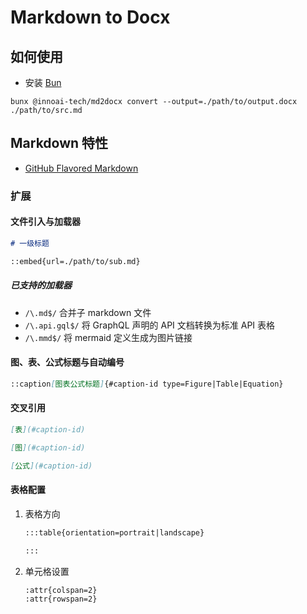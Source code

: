 # Markdown to Docx

## 如何使用

- 安装 [Bun](https://bun.sh/)

```shell
bunx @innoai-tech/md2docx convert --output=./path/to/output.docx ./path/to/src.md
```

## Markdown 特性

- [GitHub Flavored Markdown](https://github.github.com/gfm/)

### 扩展

#### 文件引入与加载器

```md
# 一级标题

::embed{url=./path/to/sub.md}
```

##### 已支持的加载器

- `/\.md$/` 合并子 markdown 文件
- `/\.api.gql$/` 将 GraphQL 声明的 API 文档转换为标准 API 表格
- `/\.mmd$/` 将 mermaid 定义生成为图片链接

#### 图、表、公式标题与自动编号

```md
::caption[图表公式标题]{#caption-id type=Figure|Table|Equation}
```

#### 交叉引用

```md
[表](#caption-id)

[图](#caption-id)

[公式](#caption-id)
```

#### 表格配置

1. 表格方向

   ```md
   :::table{orientation=portrait|landscape}

   :::
   ```

2. 单元格设置

   ```md
   :attr{colspan=2}
   :attr{rowspan=2}
   ```
